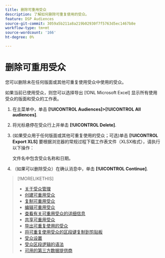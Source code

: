 ```yaml
---
title: 删除可重用受众
description: 了解如何删除可重复使用的受众。
feature: DSP Audiences
source-git-commit: 3059a5b211a8a219b02930f7f5763d5ec1467b8e
workflow-type: tm+mt
source-wordcount: '166'
ht-degree: 0%

---
```


# 删除可重用受众

您可以删除未在任何版面或其他可重复使用受众中使用的受众。

如果当前已使用受众，则您可以选择导出 [!DNL Microsoft Excel] 显示所有使用受众的版面和受众的工作表。

1. 在主菜单中，单击 **[!UICONTROL Audiences]>[!UICONTROL All audiences]**.

1. 将光标悬停在受众行上并单击 **[!UICONTROL Delete]**.

1. (如果受众用于任何版面或其他可重复使用的受众；可选)单击 **[!UICONTROL Export XLS]** 要根据浏览器的常规过程下载工作表文件（XLSX格式），请执行以下操作：

   文件名中包含受众名称和日期。

1. （如果可以删除受众）在确认消息中，单击 **[!UICONTROL Continue]**.

>[!MORELIKETHIS]
>
>* [关于受众管理](audience-about.md)
>* [创建可重用受众](reusable-audience-create.md)
>* [复制可重用受众](reusable-audience-duplicate.md)
>* [编辑可重用受众](reusable-audience-edit.md)
>* [查看有关可重用受众的详细信息](reusable-audience-view-details.md)
>* [共享可重用受众](reusable-audience-share.md)
>* [导出可重复使用的受众](reusable-audience-export.md)
>* [将可重复使用受众的区段键复制到剪贴板](reusable-audience-clipboard.md)
>* [受众设置](audience-settings.md)
>* [受众区段逻辑的语法](audience-segment-logic-syntax.md)
>* [可用的第三方数据提供商](third-party-data-providers.md)

